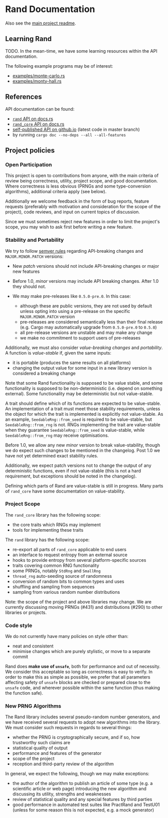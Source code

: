 # Rand Documentation

Also see the [main project readme](../README.md).

## Learning Rand

TODO. In the mean-time, we have some learning resources within the API
documentation.

The following example programs may be of interest:

- [examples/monte-carlo.rs](https://github.com/rust-lang-nursery/rand/blob/master/examples/monte-carlo.rs)
- [examples/monty-hall.rs](https://github.com/rust-lang-nursery/rand/blob/master/examples/monty-hall.rs)

## References

API documentation can be found:

- [`rand` API on docs.rs](https://docs.rs/rand/)
- [`rand_core` API on docs.rs](https://docs.rs/rand_core/)
- [self-published API on github.io](https://rust-lang-nursery.github.io/rand/rand/index.html) (latest code in master branch)
- by running `cargo doc --no-deps --all --all-features`

## Project policies

### Open Participation

This project is open to contributions from anyone, with the main criteria of
review being correctness, utility, project scope, and good documentation. Where
correctness is less obvious (PRNGs and some type-conversion algorithms),
additional criteria apply (see below).

Additionally we welcome feedback in the form of bug reports, feature requests
(preferably with motivation and consideration for the scope of the project),
code reviews, and input on current topics of discussion.

Since we must sometimes reject new features in order to limit the project's
scope, you may wish to ask first before writing a new feature.

### Stability and Portability

We try to follow [semver rules](https://docs.npmjs.com/misc/semver) regarding
API-breaking changes and `MAJOR.MINOR.PATCH` versions:

-   New *patch* versions should not include API-breaking changes or major new
    features
-   Before 1.0, *minor* versions may include API breaking changes. After 1.0
    they should not.
-   We may make pre-releases like `0.5.0-pre.0`. In this case:
    
    -   although these are public versions, they are not used by default unless
        opting into using a pre-release on the specific `MAJOR.MINOR.PATCH`
        version
    -   pre-releases are considered semantically less than their final release
        (e.g. Cargo may automatically upgrade from `0.5.0-pre.0` to `0.5.0`)
    -   all pre-release versions are unstable and may make any change
    -   we make no commitment to support users of pre-releases

Additionally, we must also consider *value-breaking changes* and *portability*.
A function is *value-stable* if, given the same inputs:

-   it is portable (produces the same results on all platforms)
-   changing the output value for some input in a new library version is
    considered a breaking change

Note that some Rand functionality is supposed to be value stable, and some
functionality is supposed to be non-deterministic (i.e. depend on something
external). Some functionality may be deterministic but not value-stable.

A trait should define which of its functions are expected to be value-stable.
An implementation of a trait must meet those stability requirements, unless the
object for which the trait is implemented is explicitly not value-stable.
As an example, `SeedableRng::from_seed` is required to be value-stable, but
`SeedableRng::from_rng` is not. RNGs implementing the trait are value-stable
when they guarantee `SeedableRng::from_seed` is value-stable, while
`SeedableRng::from_rng` may receive optimisations.

Before 1.0, we allow any new *minor* version to break value-stability, though
we do expect such changes to be mentioned in the changelog. Post 1.0 we have
not yet determined exact stability rules.

Additionally, we expect patch versions not to change the output of any
deterministic functions, even if not value-stable (this is not a hard
requirement, but exceptions should be noted in the changelog).

Defining which parts of Rand are value-stable is still in progress. Many parts
of `rand_core` have some documentation on value-stability.

### Project Scope

The `rand_core` library has the following scope:

-   the core traits which RNGs may implement
-   tools for implementing these traits

The `rand` library has the following scope:

-   re-export all parts of `rand_core` applicable to end users
-   an interface to request entropy from an external source
-   hooks to provide entropy from several platform-specific sources
-   traits covering common RNG functionality
-   some PRNGs, notably `StdRng` and `SmallRng`
-   `thread_rng` auto-seeding source of randomness
-   conversion of random bits to common types and uses
-   shuffling and sampling from sequences
-   sampling from various random number distributions

Note: the scope of the project and above libraries may change. We are currently
discussing moving PRNGs (#431) and distributions (#290) to other libraries or
projects.

### Code style

We do not currently have many policies on style other than:

- neat and consistent
- minimise changes which are purely stylistic, or move to a separate commit

Rand does **make use of `unsafe`**, both for performance and out of necessity.
We consider this acceptable so long as correctness is easy to verify.
In order to make this as simple as possible,
we prefer that all parameters affecting safety of `unsafe` blocks are checked or
prepared close to the `unsafe` code,
and wherever possible within the same function (thus making the function safe).

### New PRNG Algorithms

The Rand library includes several pseudo-random number generators, and we have
received several requests to adopt new algorithms into the library. We must
consider such requests in regards to several things:

-   whether the PRNG is cryptographically secure, and if so, how trustworthy
    such claims are
-   statistical quality of output
-   performance and features of the generator
-   scope of the project
-   reception and third-party review of the algorithm

In general, we expect the following, though we may make exceptions:

-   the author of the algorithm to publish an article of some type (e.g.
    a scientific article or web page) introducing the new algorithm and
    discussing its utility, strengths and weaknesses
-   review of statistical quality and any special features by third parties
-   good performance in automated test suites like PractRand and TestU01
    (unless for some reason this is not expected, e.g. a mock generator)
